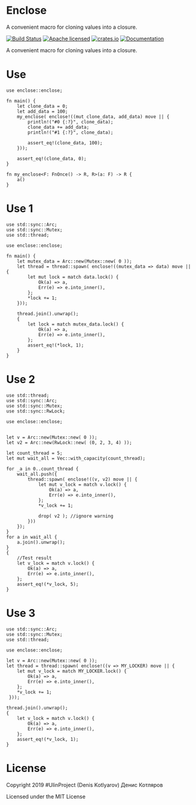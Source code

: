 # Enclose
A convenient macro for cloning values into a closure.

[![Build Status](https://travis-ci.org/clucompany/Enclose.svg?branch=master)](https://travis-ci.org/clucompany/Enclose)
[![Apache licensed](https://img.shields.io/badge/license-MIT-blue.svg)](./LICENSE)
[![crates.io](http://meritbadge.herokuapp.com/enclose)](https://crates.io/crates/enclose)
[![Documentation](https://docs.rs/enclose/badge.svg)](https://docs.rs/enclose)


A convenient macro for cloning values into a closure.

# Use
```
use enclose::enclose;

fn main() {
	let clone_data = 0;
	let add_data = 100;
	my_enclose( enclose!((mut clone_data, add_data) move || {
		println!("#0 {:?}", clone_data);
		clone_data += add_data;
		println!("#1 {:?}", clone_data);
		
		assert_eq!(clone_data, 100);
	}));
	
	assert_eq!(clone_data, 0);
}

fn my_enclose<F: FnOnce() -> R, R>(a: F) -> R {
	a()
}
```

# Use 1

```
use std::sync::Arc;
use std::sync::Mutex;
use std::thread;

use enclose::enclose;

fn main() {
	let mutex_data = Arc::new(Mutex::new( 0 ));
	let thread = thread::spawn( enclose!((mutex_data => data) move || {
		let mut lock = match data.lock() {
			Ok(a) => a,
			Err(e) => e.into_inner(),
		};
		*lock += 1;
	}));

	thread.join().unwrap();
	{
		let lock = match mutex_data.lock() {
			Ok(a) => a,
			Err(e) => e.into_inner(),
		};
		assert_eq!(*lock, 1);
	}
}
```

# Use 2
```
use std::thread;
use std::sync::Arc;
use std::sync::Mutex;
use std::sync::RwLock;

use enclose::enclose;


let v = Arc::new(Mutex::new( 0 ));
let v2 = Arc::new(RwLock::new( (0, 2, 3, 4) ));

let count_thread = 5;
let mut wait_all = Vec::with_capacity(count_thread);

for _a in 0..count_thread {
	wait_all.push({
		thread::spawn( enclose!((v, v2) move || {
			let mut v_lock = match v.lock() {
				Ok(a) => a,
				Err(e) => e.into_inner(),
			};
			*v_lock += 1;

			drop( v2 ); //ignore warning
		}))
	});
}
for a in wait_all {
	a.join().unwrap();
}
{	
	//Test result
	let v_lock = match v.lock() {
		Ok(a) => a,
		Err(e) => e.into_inner(),
	};
	assert_eq!(*v_lock, 5);
}
```

# Use 3

```
use std::sync::Arc;
use std::sync::Mutex;
use std::thread;

use enclose::enclose;

let v = Arc::new(Mutex::new( 0 ));
let thread = thread::spawn( enclose!((v => MY_LOCKER) move || {
	let mut v_lock = match MY_LOCKER.lock() {
		Ok(a) => a,
		Err(e) => e.into_inner(),
	};
	*v_lock += 1;
 }));

thread.join().unwrap();
{
	let v_lock = match v.lock() {
		Ok(a) => a,
		Err(e) => e.into_inner(),
	};
	assert_eq!(*v_lock, 1);
}
```

# License

Copyright 2019 #UlinProject (Denis Kotlyarov) Денис Котляров

Licensed under the MIT License
